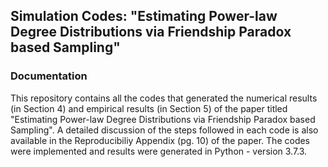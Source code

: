 ## Simulation Codes: "Estimating Power-law Degree Distributions via Friendship Paradox based Sampling"

### Documentation
This repository contains all the codes that generated the numerical results (in Section 4) and empirical results (in Section 5) of the paper titled "Estimating Power-law Degree Distributions via Friendship Paradox based Sampling". A detailed discussion of the steps followed in each code is also available in the Reproducibiliy Appendix (pg. 10) of the paper. The codes were implemented and results were generated in Python - version 3.7.3. 
